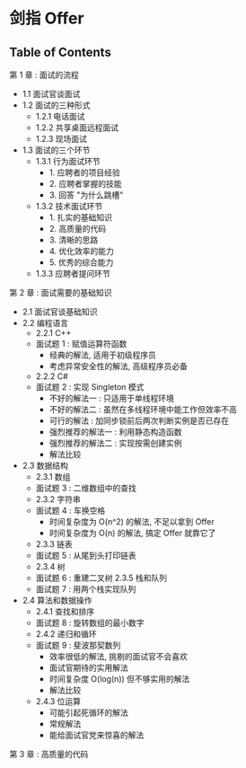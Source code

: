 # 剑指 Offer

## Table of Contents

第 1 章 : 面试的流程

- 1.1 面试官谈面试
- 1.2 面试的三种形式
    - 1.2.1 电话面试
    - 1.2.2 共享桌面远程面试
    - 1.2.3 现场面试
- 1.3 面试的三个环节
    - 1.3.1 行为面试环节
        - 1\. 应聘者的项目经验
        - 2\. 应聘者掌握的技能
        - 3\. 回答 "为什么跳槽"
    - 1.3.2 技术面试环节
        - 1\. 扎实的基础知识
        - 2\. 高质量的代码
        - 3\. 清晰的思路
        - 4\. 优化效率的能力
        - 5\. 优秀的综合能力
    - 1.3.3 应聘者提问环节

第 2 章 : 面试需要的基础知识

- 2.1 面试官谈基础知识
- 2.2 编程语言
    - 2.2.1 C++
    - 面试题 1 : 赋值运算符函数
        - 经典的解法, 适用于初级程序员
        - 考虑异常安全性的解法, 高级程序员必备
    - 2.2.2 C#
    - 面试题 2 : 实现 Singleton 模式
        - 不好的解法一 : 只适用于单线程环境
        - 不好的解法二 : 虽然在多线程环境中能工作但效率不高
        - 可行的解法 : 加同步锁前后两次判断实例是否已存在
        - 强烈推荐的解法一 : 利用静态构造函数
        - 强烈推荐的解法二 : 实现按需创建实例
        - 解法比较
- 2.3 数据结构
    - 2.3.1 数组
    - 面试题 3 : 二维数组中的查找
    - 2.3.2 字符串
    - 面试题 4 : 车换空格
        - 时间复杂度为 O(n^2) 的解法, 不足以拿到
        Offer
        - 时间复杂度为 O(n) 的解法, 搞定 Offer 就靠它了
    - 2.3.3 链表
    - 面试题 5 : 从尾到头打印链表
    - 2.3.4 树
    - 面试题 6 : 重建二叉树
    2.3.5 栈和队列
    - 面试题 7 : 用两个栈实现队列
- 2.4 算法和数据操作
    - 2.4.1 查找和排序
    - 面试题 8 : 旋转数组的最小数字
    - 2.4.2 递归和循环
    - 面试题 9 : 斐波那契数列
        - 效率很低的解法, 挑剔的面试官不会喜欢
        - 面试官期待的实用解法
        - 时间复杂度 O(log(n)) 但不够实用的解法
        - 解法比较
    - 2.4.3 位运算
        - 可能引起死循环的解法
        - 常规解法
        - 能给面试官党来惊喜的解法

第 3 章 : 高质量的代码




